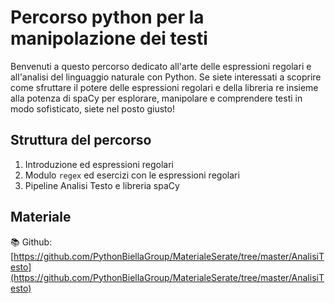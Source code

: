 # Percorso python per la manipolazione dei testi

Benvenuti a questo percorso dedicato all'arte delle espressioni regolari e all'analisi del linguaggio naturale con Python. Se siete interessati a scoprire come sfruttare il potere delle espressioni regolari e della libreria re insieme alla potenza di spaCy per esplorare, manipolare e comprendere testi in modo sofisticato, siete nel posto giusto!

## Struttura del percorso
1. Introduzione ed espressioni regolari
2. Modulo `regex` ed esercizi con le espressioni regolari
3. Pipeline Analisi Testo e libreria spaCy

## Materiale

📚 Github: [https://github.com/PythonBiellaGroup/MaterialeSerate/tree/master/AnalisiTesto](https://github.com/PythonBiellaGroup/MaterialeSerate/tree/master/AnalisiTesto)

